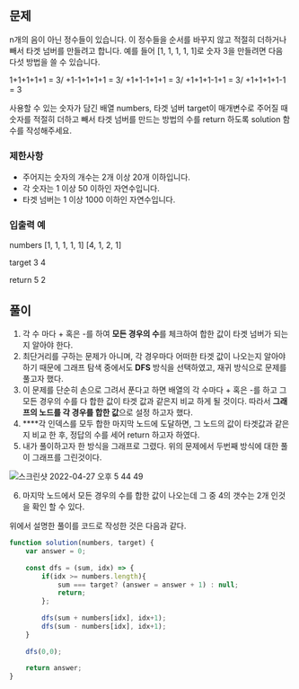 ## 문제

n개의 음이 아닌 정수들이 있습니다. 이 정수들을 순서를 바꾸지 않고 적절히 더하거나 빼서 타겟 넘버를 만들려고 합니다. 예를 들어 [1, 1, 1, 1, 1]로 숫자 3을 만들려면 다음 다섯 방법을 쓸 수 있습니다.

1+1+1+1+1 = 3/
+1-1+1+1+1 = 3/
+1+1-1+1+1 = 3/
+1+1+1-1+1 = 3/
+1+1+1+1-1 = 3


사용할 수 있는 숫자가 담긴 배열 numbers, 타겟 넘버 target이 매개변수로 주어질 때 숫자를 적절히 더하고 빼서 타겟 넘버를 만드는 방법의 수를 return 하도록 solution 함수를 작성해주세요.

### 제한사항

- 주어지는 숫자의 개수는 2개 이상 20개 이하입니다.
- 각 숫자는 1 이상 50 이하인 자연수입니다.
- 타겟 넘버는 1 이상 1000 이하인 자연수입니다.

### 입출력 예

numbers
[1, 1, 1, 1, 1]
[4, 1, 2, 1]

target
3
4

return
5
2

## 풀이

1. 각 수 마다 + 혹은 -를 하여 **모든 경우의 수**를 체크하여 합한 값이 타겟 넘버가 되는지 알아야 한다.
2. 최단거리를 구하는 문제가 아니며, 각 경우마다 어떠한 타겟 값이 나오는지 알아야 하기 때문에 그래프 탐색 중에서도 **DFS** 방식을 선택하였고, 재귀 방식으로 문제를 풀고자 했다.
3. 이 문제를 단순히 손으로 그려서 푼다고 하면 배열의 각 수마다 + 혹은 -를 하고 그 모든 경우의 수를 다 합한 값이 타겟 값과 같은지 비교 하게 될 것이다. 따라서 **그래프의 노드를 각 경우를 합한 값**으로 설정 하고자 했다.
4.  ****각 인덱스를 모두 합한 마지막 노드에 도달하면, 그 노드의 값이 타겟값과 같은지 비교 한 후, 정답의 수를 세어 return 하고자 하였다.
5. 내가 풀이하고자 한 방식을 그래프로 그렸다. 위의 문제에서 두번째 방식에 대한 풀이 그래프를 그린것이다.
    
![스크린샷 2022-04-27 오후 5 44 49](https://user-images.githubusercontent.com/67372977/165480352-9b6471f9-2b61-4f7b-a892-e4661e840b46.png)

    
6. 마지막 노드에서 모든 경우의 수를 합한 값이 나오는데 그 중 4의 갯수는 2개 인것을 확인 할 수 있다.

위에서 설명한 풀이를 코드로 작성한 것은 다음과 같다.

```jsx
function solution(numbers, target) {
    var answer = 0;
    
    const dfs = (sum, idx) => {
        if(idx >= numbers.length){
            sum === target? (answer = answer + 1) : null;
            return;
        };
    
        dfs(sum + numbers[idx], idx+1);
        dfs(sum - numbers[idx], idx+1);
    }   
    
    dfs(0,0);
    
    return answer;
}
```
